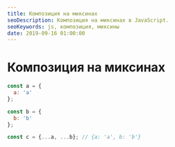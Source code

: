```yaml
---
title: Композиция на миксинах
seoDescription: Композиция на миксинах в JavaScript.
seoKeywords: js, композиция, миксины
date: 2019-09-16 01:00:00
---
```

# Композиция на миксинах

```js
const a = {
  a: 'a'
};

const b = {
  b: 'b'
};

const c = {...a, ...b}; // {a: 'a', b: 'b'}
```
